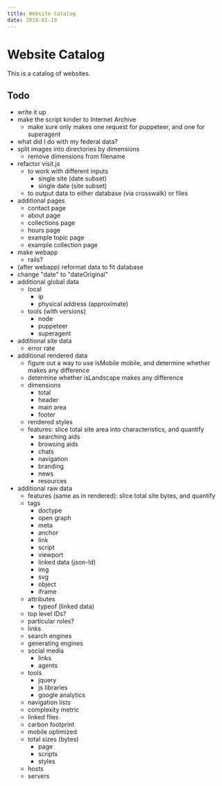 ```yaml
---
title: Website Catalog
date: 2019-01-19
---
```


# Website Catalog

This is a catalog of websites.


## Todo

- write it up
- make the script kinder to Internet Archive
  - make sure only makes one request for puppeteer, and one for superagent
- what did I do with my federal data?
- split images into directories by dimensions
  - remove dimensions from filename
- refactor visit.js
  - to work with different inputs
    - single site (date subset)
    - single date (site subset)
  - to output data to either database (via crosswalk) or files
- additional pages
  - contact page
  - about page
  - collections page
  - hours page
  - example topic page
  - example collection page
- make webapp
  - rails?
- (after webapp) reformat data to fit database
- change "date" to "dateOriginal"
- additional global data
  - local
    - ip
    - physical address (approximate)
  - tools (with versions)
    - node
    - puppeteer
    - superagent
- additional site data
  - error rate
- additional rendered data
  - figure out a way to use isMobile mobile, and determine whether makes any difference
  - determine whether isLandscape makes any difference
  - dimensions
    - total
    - header
    - main area
    - footer
  - rendered styles
  - features: slice total site area into characteristics, and quantify
    - searching aids
    - browsing aids
    - chats
    - navigation
    - branding
    - news
    - resources
- additional raw data
  - features (same as in rendered): slice total site bytes, and quantify
  - tags
    - doctype
    - open graph
    - meta
    - anchor
    - link
    - script
    - viewport
    - linked data (json-ld)
    - img
    - svg
    - object
    - iframe
  - attributes
    - typeof (linked data)
  - top level IDs?
  - particular roles?
  - links
  - search engines
  - generating engines
  - social media
    - links
    - agents
  - tools
    - jquery
    - js libraries
    - google analytics
  - navigation lists
  - complexity metric
  - linked files
  - carbon footprint
  - mobile optimized
  - total sizes (bytes)
    - page
    - scripts
    - styles
  - hosts
  - servers